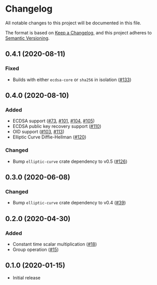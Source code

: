 # Changelog
All notable changes to this project will be documented in this file.

The format is based on [Keep a Changelog](https://keepachangelog.com/en/1.0.0/),
and this project adheres to [Semantic Versioning](https://semver.org/spec/v2.0.0.html).

## 0.4.1 (2020-08-11)
### Fixed
- Builds with either `ecdsa-core` or `sha256` in isolation ([#133])

[#133]: https://github.com/RustCrypto/elliptic-curves/pull/133

## 0.4.0 (2020-08-10)
### Added
- ECDSA support ([#73], [#101], [#104], [#105])
- ECDSA public key recovery support ([#110])
- OID support ([#103], [#113])
- Elliptic Curve Diffie-Hellman ([#120])

### Changed
- Bump `elliptic-curve` crate dependency to v0.5 ([#126])

[#73]: https://github.com/RustCrypto/elliptic-curves/pull/73
[#101]: https://github.com/RustCrypto/elliptic-curves/pull/101
[#103]: https://github.com/RustCrypto/elliptic-curves/pull/103
[#104]: https://github.com/RustCrypto/elliptic-curves/pull/104
[#105]: https://github.com/RustCrypto/elliptic-curves/pull/105
[#110]: https://github.com/RustCrypto/elliptic-curves/pull/110
[#113]: https://github.com/RustCrypto/elliptic-curves/pull/113
[#120]: https://github.com/RustCrypto/elliptic-curves/pull/120
[#126]: https://github.com/RustCrypto/elliptic-curves/pull/126

## 0.3.0 (2020-06-08)
### Changed
- Bump `elliptic-curve` crate dependency to v0.4 ([#39])

[#39]: https://github.com/RustCrypto/elliptic-curves/pull/39

## 0.2.0 (2020-04-30)
### Added
- Constant time scalar multiplication ([#18])
- Group operation ([#15])

[#18]: https://github.com/RustCrypto/elliptic-curves/pull/18
[#15]: https://github.com/RustCrypto/elliptic-curves/pull/15

## 0.1.0 (2020-01-15)
- Initial release
